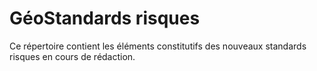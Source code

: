 # GéoStandards risques

Ce répertoire contient les éléments constitutifs des nouveaux standards risques en cours de rédaction.

